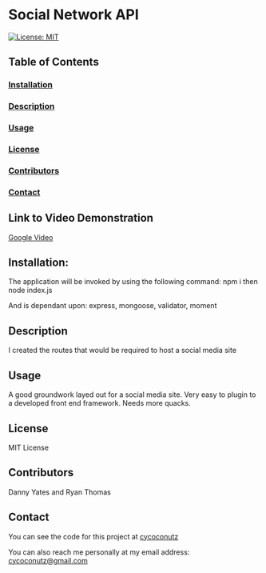 # Social Network API

[![License: MIT](https://img.shields.io/badge/License-MIT-yellow.svg)](https://opensource.org/licenses/MIT)

## Table of Contents

### [Installation](#installation)

### [Description](#description)

### [Usage](#usage)

### [License](#license)

### [Contributors](#contributors)

### [Contact](#contact)

## Link to Video Demonstration

[Google Video](https://drive.google.com/file/d/1dL--Kze__SaOb_4t7ntWN6Ell287aPzb/view)

## Installation:
The application will be invoked by using the following command:
npm i then node index.js


And is dependant upon:
express, mongoose, validator, moment


## Description
I created the routes that would be required to host a social media site


## Usage
A good groundwork layed out for a social media site. Very easy to plugin to a developed front end framework. Needs more quacks.


## License
MIT License


## Contributors
Danny Yates and Ryan Thomas


## Contact


You can see the code for this project at [cycoconutz](www.github.com/cycoconutz)

You can also reach me personally at my email address: [cycoconutz@gmail.com](mailto:cycoconutz@gmail.com)
